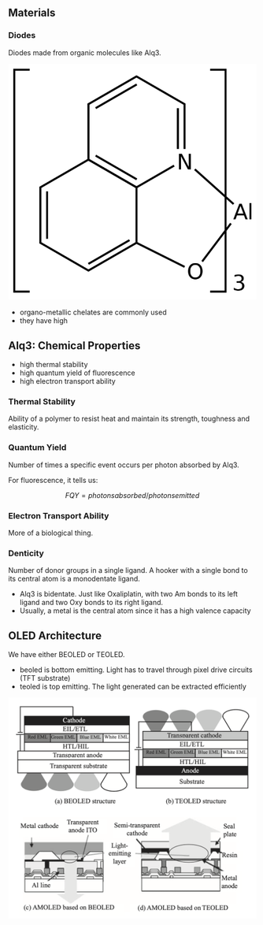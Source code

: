 ## Materials

### Diodes

Diodes made from organic molecules like Alq3.

![](/assets/images/AlumQ3.png)

- organo-metallic chelates are commonly used
- they have high

## Alq3: Chemical Properties

- high thermal stability
- high quantum yield of fluorescence
- high electron transport ability

### Thermal Stability

Ability of a polymer to resist heat and maintain its strength, toughness and elasticity.

### Quantum Yield

Number of times a specific event occurs per photon absorbed by Alq3.

For fluorescence, it tells us:

```math
FQY = photons absorbed / photons emitted
```

### Electron Transport Ability

More of a biological thing.

### Denticity

Number of donor groups in a single ligand. A hooker with a single bond to its central atom is a monodentate ligand.

- Alq3 is bidentate. Just like Oxaliplatin, with two Am bonds to its left ligand and two Oxy bonds to its right ligand.
- Usually, a metal is the central atom since it has a high valence capacity

## OLED Architecture

We have either BEOLED or TEOLED.

- beoled is bottom emitting. Light has to travel through pixel drive circuits (TFT substrate)
- teoled is top emitting. The light generated can be extracted efficiently

![](/assets/images/BEOLEDvsTEOLED.png)
